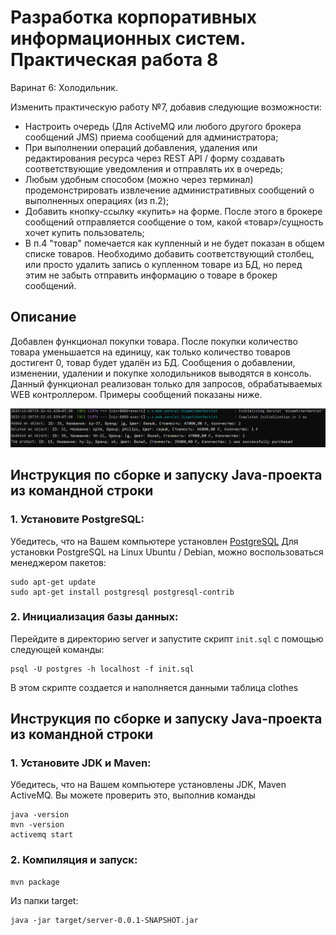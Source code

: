 # Разработка корпоративных информационных систем. Практическая работа 8
Варинат 6: Холодильник.

Изменить практическую работу №7, добавив следующие возможности:

- Настроить очередь (Для ActiveMQ или любого другого брокера сообщений JMS) приема сообщений для администратора;
- При выполнении операций добавления, удаления или редактирования ресурса через REST API / форму создавать
  соответствующие уведомления и отправлять их в очередь;
- Любым удобным способом (можно через терминал) продемонстрировать извлечение административных сообщений о выполненных
  операциях (из п.2);
- Добавить кнопку-ссылку «купить» на форме. После этого в брокере сообщений отправляется сообщение о том, какой
  «товар»/сущность хочет купить пользователь;
- В п.4 "товар" помечается как купленный и не будет показан в общем списке товаров. 
Необходимо добавить соответствующий столбец, или просто удалить запись о купленном товаре из БД, но перед этим не 
забыть отправить информацию о товаре в брокер сообщений.

## Описание

Добавлен функционал покупки товара. После покупки количество товара уменьшается на единицу, как только количество товаров достигент 0, товар будет удалён из БД.
Сообщения о добавлении, изменении, удалении и покупке холодильников выводятся в консоль. Данный функционал реализован только для запросов, обрабатываемых WEB контроллером. Примеры сообщений показаны ниже.

![Screenshot](img/Spring-8.PNG)


## Инструкция по сборке и запуску Java-проекта из командной строки
### 1. Установите PostgreSQL:

Убедитесь, что на Вашем компьютере установлен [PostgreSQL](https://www.postgresql.org/download/)
Для установки PostgreSQL на Linux Ubuntu / Debian, можно воспользоваться менеджером пакетов:

```
sudo apt-get update
sudo apt-get install postgresql postgresql-contrib
```

### 2. Инициализация базы данных:

Перейдите в директорию server и запустите скрипт ```init.sql``` с помощью следующей команды:

```
psql -U postgres -h localhost -f init.sql
```

В этом скрипте cоздается и наполняется данными таблица clothes

## Инструкция по сборке и запуску Java-проекта из командной строки

### 1. Установите JDK и Maven:

Убедитесь, что на Вашем компьютере установлены JDK, Maven ActiveMQ. 
Вы можете проверить это, выполнив команды

```
java -version
mvn -version
activemq start
```

### 2. Компиляция и запуск:

```
mvn package
```

Из папки target:

```
java -jar target/server-0.0.1-SNAPSHOT.jar
```

